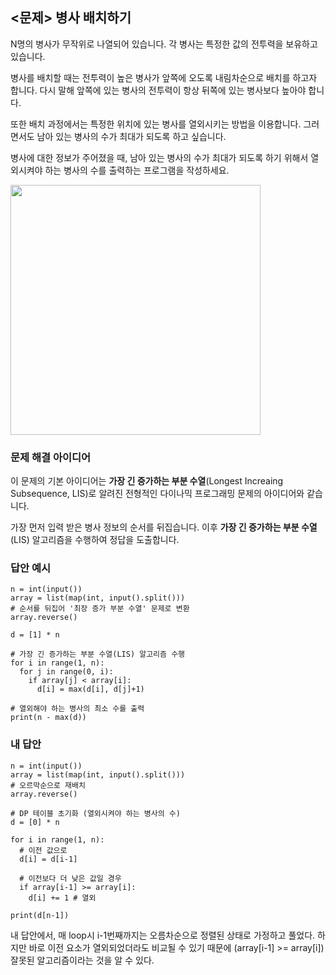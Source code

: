 ## <문제> 병사 배치하기
N명의 병사가 무작위로 나열되어 있습니다. 각 병사는 특정한 값의 전투력을 보유하고 있습니다.

병사를 배치할 때는 전투력이 높은 병사가 앞쪽에 오도록 내림차순으로 배치를 하고자 합니다. 다시 말해 
앞쪽에 있는 병사의 전투력이 항상 뒤쪽에 있는 병사보다 높아야 합니다.

또한 배치 과정에서는 특정한 위치에 있는 병사를 열외시키는 방법을 이용합니다. 그러면서도 남아 있는 
병사의 수가 최대가 되도록 하고 싶습니다.

병사에 대한 정보가 주어졌을 때, 남아 있는 병사의 수가 최대가 되도록 하기 위해서 열외시켜야 하는 
병사의 수를 출력하는 프로그램을 작성하세요.

<img src=https://user-images.githubusercontent.com/62216628/162132540-eaa40c2c-c02a-464c-b9d9-5883bc1cf40c.png width=400px></img>

### 문제 해결 아이디어
이 문제의 기본 아이디어는 **가장 긴 증가하는 부분 수열**(Longest Increaing Subsequence, LIS)로 
알려진 전형적인 다이나믹 프로그래밍 문제의 아이디어와 같습니다.

가장 먼저 입력 받은 병사 정보의 순서를 뒤집습니다. 이후 **가장 긴 증가하는 부분 수열** (LIS) 
알고리즘을 수행하여 정답을 도출합니다.

### 답안 예시
```
n = int(input())
array = list(map(int, input().split()))
# 순서를 뒤집어 '최장 증가 부분 수열' 문제로 변환
array.reverse()

d = [1] * n

# 가장 긴 증가하는 부분 수열(LIS) 알고리즘 수행
for i in range(1, n):
  for j in range(0, i):
    if array[j] < array[i]:
      d[i] = max(d[i], d[j]+1)
      
# 열외해야 하는 병사의 최소 수를 출력
print(n - max(d))
```

### 내 답안
```
n = int(input())
array = list(map(int, input().split()))
# 오르막순으로 재배치
array.reverse()

# DP 테이블 초기화 (열외시켜야 하는 병사의 수)
d = [0] * n

for i in range(1, n):
  # 이전 값으로
  d[i] = d[i-1]
  
  # 이전보다 더 낮은 값일 경우
  if array[i-1] >= array[i]:
    d[i] += 1 # 열외

print(d[n-1])
```
내 답안에서, 매 loop시 i-1번째까지는 오름차순으로 정렬된 상태로 가정하고 풀었다. 하지만 바로 이전 요소가 열외되었더라도 비교될 수 있기 때문에 (array[i-1] >= array[i]) 잘못된 알고리즘이라는 것을 알 수 있다.

